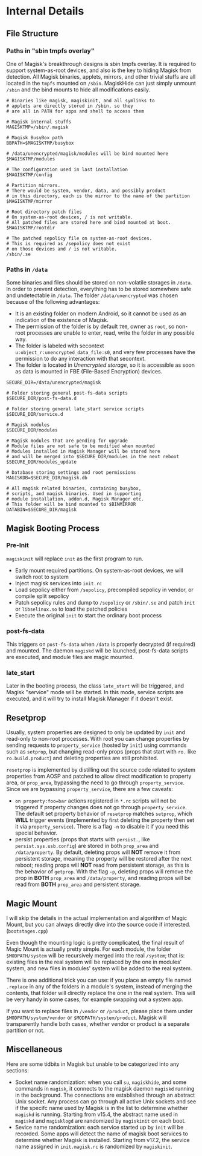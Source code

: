 # Internal Details
## File Structure
### Paths in "sbin tmpfs overlay"
One of Magisk's breakthrough designs is sbin tmpfs overlay. It is required to support system-as-root devices, and also is the key to hiding Magisk from detection. All Magisk binaries, applets, mirrors, and other trivial stuffs are all located in the `tmpfs` mounted on `/sbin`. MagiskHide can just simply unmount `/sbin` and the bind mounts to hide all modifications easily.

```
# Binaries like magisk, magiskinit, and all symlinks to
# applets are directly stored in /sbin, so they
# are all in PATH for apps and shell to access them

# Magisk internal stuffs
MAGISKTMP=/sbin/.magisk

# Magisk BusyBox path
BBPATH=$MAGISKTMP/busybox

# /data/unencrypted/magisk/modules will be bind mounted here
$MAGISKTMP/modules

# The configuration used in last installation
$MAGISKTMP/config

# Partition mirrors.
# There would be system, vendor, data, and possibly product
# in this directory, each is the mirror to the name of the partition
$MAGISKTMP/mirror

# Root directory patch files
# On system-as-root devices, / is not writable.
# All patched files are stored here and bind mounted at boot.
$MAGISKTMP/rootdir

# The patched sepolicy file on system-as-root devices.
# This is required as /sepolicy does not exist
# on those devices and / is not writable.
/sbin/.se

```

### Paths in `/data`
Some binaries and files should be stored on non-volatile storages in `/data`. In order to prevent detection, everything has to be stored somewhere safe and undetectable in `/data`. The folder `/data/unencrypted` was chosen because of the following advantages:

- It is an existing folder on modern Android, so it cannot be used as an indication of the existence of Magisk.
- The permission of the folder is by default `700`, owner as `root`, so non-root processes are unable to enter, read, write the folder in any possible way.
- The folder is labeled with secontext `u:object_r:unencrypted_data_file:s0`, and very few processes have the permission to do any interaction with that secontext.
- The folder is located in *Unencrypted storage*, so it is accessible as soon as data is mounted in FBE (File-Based Encryption) devices.

```
SECURE_DIR=/data/unencrypted/magisk

# Folder storing general post-fs-data scripts
$SECURE_DIR/post-fs-data.d

# Folder storing general late_start service scripts
$SECURE_DIR/service.d

# Magisk modules
$SECURE_DIR/modules

# Magisk modules that are pending for upgrade
# Module files are not safe to be modified when mounted
# Modules installed in Magisk Manager will be stored here
# and will be merged into $SECURE_DIR/modules in the next reboot
$SECURE_DIR/modules_update

# Database storing settings and root permissions
MAGISKDB=$SECURE_DIR/magisk.db

# All magisk related binaries, containing busybox,
# scripts, and magisk binaries. Used in supporting
# module installation, addon.d, Magisk Manager etc.
# This folder will be bind mounted to $BINMIRROR
DATABIN=$SECURE_DIR/magisk

```

## Magisk Booting Process
### Pre-Init
`magiskinit` will replace `init` as the first program to run.

- Early mount required partitions. On system-as-root devices, we will switch root to system
- Inject magisk services into `init.rc`
- Load sepolicy either from `/sepolicy`, precompiled sepolicy in vendor, or compile split sepolicy
- Patch sepolicy rules and dump to `/sepolicy` or `/sbin/.se` and patch `init` or `libselinux.so` to load the patched policies
- Execute the original `init` to start the ordinary boot process

### post-fs-data
This triggers on `post-fs-data` when `/data` is properly decrypted (if required) and mounted. The daemon `magiskd` will be launched, post-fs-data scripts are executed, and module files are magic mounted.

### late_start
Later in the booting process, the class `late_start` will be triggered, and Magisk "service" mode will be started. In this mode, service scripts are executed, and it will try to install Magisk Manager if it doesn't exist.

## Resetprop
Usually, system properties are designed to only be updated by `init` and read-only to non-root processes. With root you can change properties by sending requests to `property_service` (hosted by `init`) using commands such as `setprop`, but changing read-only props (props that start with `ro.` like `ro.build.product`) and deleting properties are still prohibited.

`resetprop` is implemented by distilling out the source code related to system properties from AOSP and patched to allow direct modification to property area, or `prop_area`, bypassing the need to go through `property_service`. Since we are bypassing `property_service`, there are a few caveats:

- `on property:foo=bar` actions registered in `*.rc` scripts will not be triggered if property changes does not go through `property_service`. The default set property behavior of `resetprop` matches `setprop`, which **WILL** trigger events (implemented by first deleting the property then set it via `property_service`). There is a flag `-n` to disable it if you need this special behavior.
- persist properties (props that starts with `persist.`, like `persist.sys.usb.config`) are stored in both `prop_area` and `/data/property`. By default, deleting props will **NOT** remove it from persistent storage, meaning the property will be restored after the next reboot; reading props will **NOT** read from persistent storage, as this is the behavior of `getprop`. With the flag `-p`, deleting props will remove the prop in **BOTH** `prop_area` and `/data/property`, and reading props will be read from **BOTH** `prop_area` and persistent storage.

## Magic Mount
I will skip the details in the actual implementation and algorithm of Magic Mount, but you can always directly dive into the source code if interested. (`bootstages.cpp`)

Even though the mounting logic is pretty complicated, the final result of Magic Mount is actually pretty simple. For each module, the folder `$MODPATH/system` will be recursively merged into the real `/system`; that is: existing files in the real system will be replaced by the one in modules' system, and new files in modules' system will be added to the real system.

There is one additional trick you can use: if you place an empty file named `.replace` in any of the folders in a module's system, instead of merging the contents, that folder will directly replace the one in the real system. This will be very handy in some cases, for example swapping out a system app.

If you want to replace files in `/vendor` or `/product`, please place them under `$MODPATH/system/vendor` or `$MODPATH/system/product`. Magisk will transparently handle both cases, whether vendor or product is a separate partition or not.

## Miscellaneous
Here are some tidbits in Magisk but unable to be categorized into any sections:

- Socket name randomization: when you call `su`, `magiskhide`, and some commands in `magisk`, it connects to the magisk daemon `magiskd` running in the background. The connections are established through an abstract Unix socket. Any process can go through all active Unix sockets and see if the specifc name used by Magisk is in the list to determine whether `magiskd` is running. Starting from v15.4, the abstract name used in `magiskd` and `magisklogd` are randomized by `magiskinit` on each boot.
- Sevice name randomization: each service started up by `init` will be recorded. Some apps will detect the name of magisk boot services to determine whether Magisk is installed. Starting from v17.2, the service name assigned in `init.magisk.rc` is randomized by `magiskinit`.
